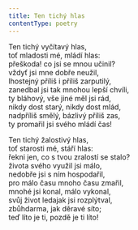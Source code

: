 ```yaml
---
title: Ten tichý hlas
contentType: poetry
---
```


Ten tichý vyčítavý hlas,  
toť mladosti mé, mládí hlas:  
přeškoda! co jsi se mnou učinil?  
vždyť jsi mne dobře neužil,  
lhostejný příliš i příliš zarputilý,  
zanedbal jsi tak mnohou lepší chvíli,  
ty bláhový, vše jiné měl jsi rád,  
nikdy dost starý, nikdy dost mlád,  
nadpříliš smělý, bázlivý příliš zas,  
ty promařil jsi svého mládí čas!

Ten tichý žalostivý hlas,  
toť starosti mé, stáří hlas:  
řekni jen, co s tvou zralostí se stalo?  
života svého využil jsi málo,  
nedobře jsi s ním hospodařil,  
pro málo času mnoho času zmařil,  
mnohé jsi konal, málo vykonal,  
svůj život ledajak jsi rozplýtval,  
zbůhdarma, jak děravé síto;  
teď líto je ti, pozdě je ti líto!
